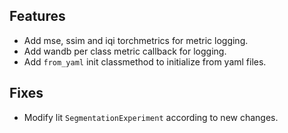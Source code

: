 ## Features

- Add mse, ssim and iqi torchmetrics for metric logging.
- Add wandb per class metric callback for logging.
- Add `from_yaml` init classmethod to initialize from yaml files.

## Fixes

- Modify lit `SegmentationExperiment` according to new changes.
